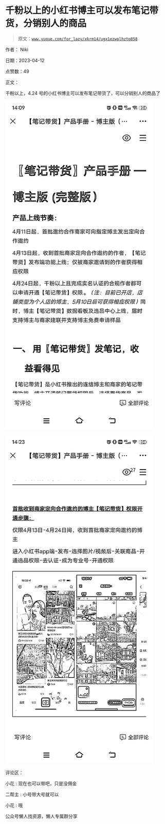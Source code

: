 # 千粉以上的小红书博主可以发布笔记带货，分销别人的商品

> 原文：[`www.yuque.com/for_lazy/xkrm14/ugx1ezwplhztp858`](https://www.yuque.com/for_lazy/xkrm14/ugx1ezwplhztp858)



作者： Niki



日期：2023-04-12



点赞数：49



正文：



千粉以上，4.24 号的小红书博主可以发布笔记带货了，可以分销别人的商品了



![](img/a7fd12772011e394d7230b52bb43a297.png)



![](img/514d260f200670062481b489e5cdf2d6.png)



评论区：



小花 : 现在也可以带吧，只是没佣金



二帮主 : 小号带大号就可以



小花 : 哦



公众号懒人找资源，懒人专属群分享

